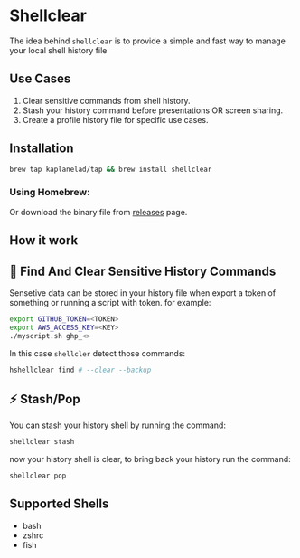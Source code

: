 # Shellclear
The idea behind `shellclear` is to provide a simple and fast way to manage your local shell history file
## Use Cases
1. Clear sensitive commands from shell history.
2. Stash your history command before presentations OR screen sharing.
3. Create a profile history file for specific use cases.


## Installation
```bash
brew tap kaplanelad/tap && brew install shellclear
```
### Using Homebrew:

Or download the binary file from [releases](https://github.com/rusty-ferris-club/shellclear/releases) page.


## How it work

## :eyes: Find And Clear Sensitive History Commands
Sensetive data can be stored in your history file when export a token of something or running a script with token. for example:
```sh
export GITHUB_TOKEN=<TOKEN>
export AWS_ACCESS_KEY=<KEY>
./myscript.sh ghp_<>
```

In this case `shellcler` detect those commands:
```sh
hshellclear find # --clear --backup
```


## :zap: Stash/Pop 
You can stash your history shell by running the command:
```sh
shellclear stash
```
now your history shell is clear, to bring back your history run the command:
```sh
shellclear pop
```

## Supported Shells
- bash
- zshrc
- fish
